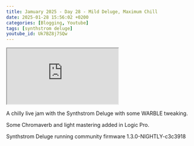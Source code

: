 ```yaml
---
title: Jamuary 2025 - Day 28 - Mild Deluge, Maximum Chill
date: 2025-01-28 15:56:02 +0200
categories: [Blogging, Youtube]
tags: [synthstrom deluge]
youtube_id: Uk7BZ8j7SQw
---
```



<div class="embed-responsive embed-responsive-16by9" >
    <iframe class="embed-responsive-item"  src="https://www.youtube.com/embed/{{ page.youtube_id }}"></iframe>
</div>

A chilly live jam with the Synthstrom Deluge with some WARBLE tweaking.

Some Chromaverb and light mastering added in Logic Pro. 

Synthstrom Deluge running community firmware 1.3.0-NIGHTLY-c3c3918